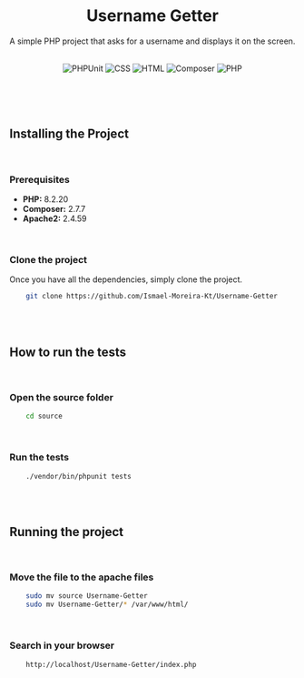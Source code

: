 <div align="center">
    <h1>Username Getter</h1>
    <p>A simple PHP project that asks for a username and displays it on the screen.</p>
    <br>
    <img src="https://img.shields.io/badge/PHPUnit-9.5-red.svg" alt="PHPUnit">
    <img src="https://img.shields.io/badge/CSS-3-orange.svg" alt="CSS">
    <img src="https://img.shields.io/badge/HTML-5-yellow.svg" alt="HTML">
    <img src="https://img.shields.io/badge/Composer-2.0-green.svg" alt="Composer">
    <img src="https://img.shields.io/badge/PHP-7.4-blue.svg" alt="PHP">
</div>


<br><br><br>


<div>
    <h2>Installing the Project</h2>
    <br>
    <h3>Prerequisites</h3>
    <ul>
        <li><b>PHP:</b> 8.2.20</li>
        <li><b>Composer:</b> 2.7.7</li>
        <li><b>Apache2:</b> 2.4.59</li>
    </ul>
    <br>
    <h3>Clone the project</h3>
    <p>Once you have all the dependencies, simply clone the project.</p>

```bash
    git clone https://github.com/Ismael-Moreira-Kt/Username-Getter
```
</div>


<br><br>


<div>
    <h2>How to run the tests</h2>
    <br>
    <h3>Open the source folder</h3>

```bash
    cd source
```
<br>
    <h3>Run the tests</h3>

```bash
    ./vendor/bin/phpunit tests
```
</div>


<br><br>


<div>
    <h2>Running the project</h2>
    <br>
    <h3>Move the file to the apache files</h3>

```bash
    sudo mv source Username-Getter
    sudo mv Username-Getter/* /var/www/html/
```
<br>
    <h3>Search in your browser</h3>

```bash
    http://localhost/Username-Getter/index.php
```
</div>